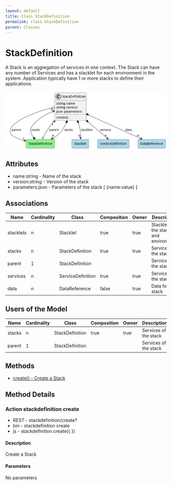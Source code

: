 ```yaml
---
layout: default
title: Class StackDefinition
permalink: class-StackDefinition
parent: Classes
---
```


# StackDefinition

A Stack is an aggregation of services in one context. The Stack can have any number of Services and has a stacklet for each environment in the system. Application typically have 1 or more stacks to define their applications.

![Logical Diagram](./logical.png)

## Attributes

* name:string - Name of the stack
* version:string - Version of the stack
* parameters:json - Parameters of the stack [ {name:value} ]


## Associations

| Name | Cardinality | Class | Composition | Owner | Description |
| --- | --- | --- | --- | --- | --- |
| stacklets | n | Stacklet | true | true | Stacklets of the stack and environment |
| stacks | n | StackDefinition | true | true | Services of the stack |
| parent | 1 | StackDefinition |  |  | Services of the stack |
| services | n | ServiceDefinition | true | true | Services of the stack |
| data | n | DataReference | false | true | Data for the stack |



## Users of the Model

| Name | Cardinality | Class | Composition | Owner | Description |
| --- | --- | --- | --- | --- | --- |
| stacks | n | StackDefinition | true | true | Services of the stack |
| parent | 1 | StackDefinition |  |  | Services of the stack |





## Methods
* [create() - Create a Stack](#action-create)


<h2>Method Details</h2>
    
### Action stackdefinition create



* REST - stackdefinition/create?
* bin - stackdefinition create 
* js - stackdefinition.create({  })

#### Description
Create a Stack

#### Parameters

No parameters




